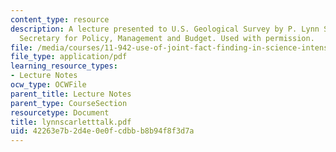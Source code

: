 ```yaml
---
content_type: resource
description: A lecture presented to U.S. Geological Survey by P. Lynn Scarlett, Assistant
  Secretary for Policy, Management and Budget. Used with permission.
file: /media/courses/11-942-use-of-joint-fact-finding-in-science-intensive-policy-disputes-part-ii-spring-2004/42263e7b2d4e0e0fcdbbb8b94f8f3d7a_lynnscarletttalk.pdf
file_type: application/pdf
learning_resource_types:
- Lecture Notes
ocw_type: OCWFile
parent_title: Lecture Notes
parent_type: CourseSection
resourcetype: Document
title: lynnscarletttalk.pdf
uid: 42263e7b-2d4e-0e0f-cdbb-b8b94f8f3d7a
---
```

